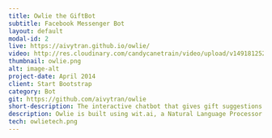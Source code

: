 ```yaml
---
title: Owlie the GiftBot
subtitle: Facebook Messenger Bot
layout: default
modal-id: 2
live: https://aivytran.github.io/owlie/
video: http://res.cloudinary.com/candycanetrain/video/upload/v1491812527/official1small_wiyl6c.mp4
thumbnail: owlie.png
alt: image-alt
project-date: April 2014
client: Start Bootstrap
category: Bot
git: https://github.com/aivytran/owlie
short-description: The interactive chatbot that gives gift suggestions and reminds you to send gifts to special ones. Save you the headache of getting gifts!
description: Owlie is built using wit.ai, a Natural Language Processor with machine learning to process user's message into actionable data, Facebook Messenger API to render response, and Express.JS to connect all pieces together. <br/><br/> Owlie is a gift expert who can give users gift suggestions based on their preferences. Gift suggestions is showed through a horizontal scrollable carousel, where users can see product's image, short description, price, shipping information, and purchase button. Users then can choose to purchase or view more suggestions. Not only a gift expert, Owlie is also good at reminding users for special events. Users have a option to set reminder, and Owlie will send them a reminder message on the date of event. Throughout the chat, there are persistent menu, quick replies, and option templates to help users navigate. <br/><br/> Owlie is still an ongoing experience. For now, Owlie can only understand text message, but she is learning to understand voice. So look forward to the voice control version!  <br/><br/> Check Owlie out and maybe she can help you make you special ones happy! ;)
tech: owlietech.png
---
```

